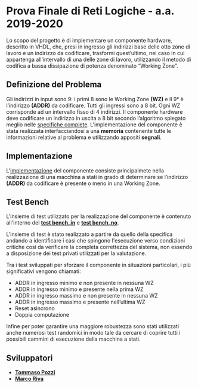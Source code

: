 # Prova Finale di Reti Logiche - a.a. 2019-2020
Lo scopo del progetto è di implementare un componente hardware, descritto in VHDL, che, presi in ingresso gli indirizzi base delle otto zone di lavoro e un indirizzo da codificare, trasformi quest’ultimo, nel caso in cui appartenga all’intervallo di una delle zone di lavoro, utilizzando il metodo di codifica a bassa dissipazione di potenza denominato “Working Zone”.

## Definizione del Problema
Gli indirizzi in input sono 9: i primi 8 sono le Working Zone __(WZ)__ e il 9° è l’indirizzo __(ADDR)__ da codificare. Tutti gli ingressi sono a 8 bit. Ogni WZ corrisponde ad un intervallo fisso di 4 indirizzi. Il componente hardware deve codificare un indirizzo in uscita a 8 bit secondo l’algoritmo spiegato meglio nelle [specifiche complete](https://github.com/ToMmAzO/Progetto_RetiLogiche_2020/blob/main/Specifications/PFRL_Specifica_1920.pdf). L'implementazione del componente è stata realizzata interfacciandosi a una __memoria__ contenente tutte le informazioni relative al problema e utilizzando appositi __segnali__.

## Implementazione
L'[implementazione](https://github.com/ToMmAzO/Progetto_RetiLogiche_2020/blob/main/Project_Pozzi_Riva.vhd) del componente consiste principalmete nella realizzazione di una macchina a stati in grado di determinare se l’indirizzo __(ADDR)__ da codificare è presente o meno in una Working Zone.

## Test Bench
L'insieme di test utilizzato per la realizzazione del componente è contenuto all'interno del __[test bench_in](https://github.com/ToMmAzO/Progetto_RetiLogiche_2020/blob/main/tb_pfrl_2020_in_wz.vhd)__ e __[test bench_no](https://github.com/ToMmAzO/Progetto_RetiLogiche_2020/blob/main/tb_pfrl_2020_no_wz.vhd)__. 

L'insieme di test è stato realizzato a partire da quello della specifica andando a identificare i casi che spingono l'esecuzione verso condizioni critiche così da verificare la completa correttezza del sistema, non essendo a disposizione dei test privati utilizzati per la valutazione.

Tra i test sviluppati per sforzare il componente in situazioni particolari, i più significativi vengono chiamati:
  * ADDR in ingresso minimo e non presente in nessuna WZ
  * ADDR in ingresso minimo e presente nella prima WZ
  * ADDR in ingresso massimo e non presente in nessuna WZ
  * ADDR in ingresso massimo e presente nell’ultima WZ
  * Reset asincrono
  * Doppia computazione
  
Infine per poter garantire una maggiore robustezza sono stati utilizzati anche numerosi test randomici in modo tale da cercare di coprire tutti i possibili cammini di esecuzione della macchina a stati.  

## Sviluppatori
- __[Tommaso Pozzi](https://github.com/ToMmAzO)__
- __[Marco Riva](https://github.com/marcoriva)__
